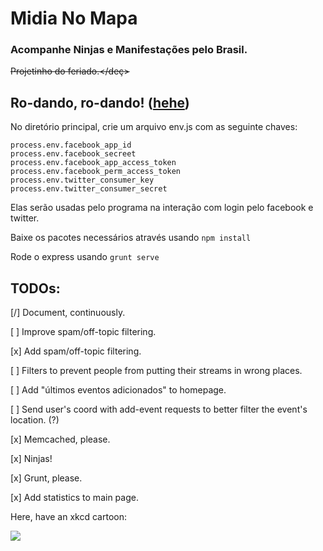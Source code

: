 
# Midia No Mapa

### Acompanhe Ninjas e Manifestações pelo Brasil.

<del>Projetinho do feriado.</deç>

## Ro-dando, ro-dando! ([hehe](https://github-camo.global.ssl.fastly.net/fab0d01e7873ccee9b9ce070237f240b0f83b881/687474703a2f2f7777772e746974656c6164656672616e676f2e636f6d2f77702d636f6e74656e742f75706c6f6164732f323031332f30342f74756d626c725f6c786a7631614b73624531716b3470357a6f315f3235302e676966))

No diretório principal, crie um arquivo env.js com as seguinte chaves:

```
process.env.facebook_app_id
process.env.facebook_secreet
process.env.facebook_app_access_token
process.env.facebook_perm_access_token
process.env.twitter_consumer_key
process.env.twitter_consumer_secret
```
Elas serão usadas pelo programa na interação com login pelo facebook e twitter.

Baixe os pacotes necessários através usando `npm install`

Rode o express usando `grunt serve`

## TODOs:

[/] Document, continuously.

[ ] Improve spam/off-topic filtering.

[x] Add spam/off-topic filtering.

[ ] Filters to prevent people from putting their streams in wrong places.

[ ] Add "últimos eventos adicionados" to homepage.

[ ] Send user's coord with add-event requests to better filter the event's location. (?)

[x] Memcached, please.

[x] Ninjas!

[x] Grunt, please.

[x] Add statistics to main page.


Here, have an xkcd cartoon:

![](http://i.imgur.com/KlAGLZz.jpg)
